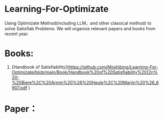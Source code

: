 # Learning-For-Optimizate
Using Optimizate Method(including LLM，and other classical method) to solve Satisfiab Problems.
We will organize relevant papers and books from recent year.

# Books:
1. [Handbook of Satisfiability](https://github.com/Moshibing/Learning-For-Optimizate/blob/main/Book/Handbook%20of%20Satisfiability%20(2n%20-%20Biere%2C%20Armin%20%26%20Heule%2C%20Marjin%20%26_6907.pdf )


# Paper：
